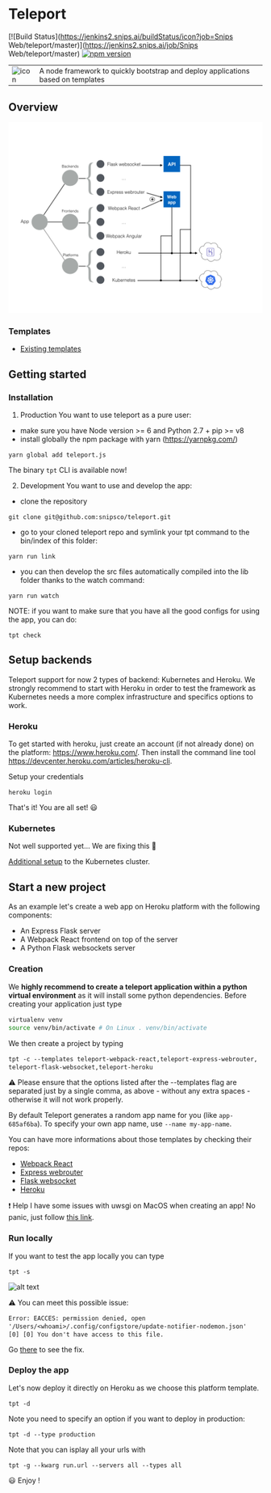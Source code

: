 # Teleport
[![Build Status](https://jenkins2.snips.ai/buildStatus/icon?job=Snips Web/teleport/master)](https://jenkins2.snips.ai/job/Snips Web/teleport/master)
[![npm version](https://badge.fury.io/js/teleport.js.svg)](https://badge.fury.io/js/teleport.js)

<table>
  <td>
    <img src="https://raw.githubusercontent.com/snipsco/teleport/master/icons/icon.png" alt="icon" title="made by @cecilesnips"/>
  </td>
  <td>
    A node framework to quickly bootstrap and deploy applications based on templates
  </td>
</table>

## Overview
![Teleport overview icon](docs/teleport_overview.png "Teleport overview")

### Templates
- [Existing templates](docs/templates_list.md)

## Getting started
### Installation

1. Production
  You want to use teleport as a pure user:
  - make sure you have Node version >= 6 and Python 2.7 + pip >= v8
  - install globally the npm package with yarn (https://yarnpkg.com/)
  ```
  yarn global add teleport.js
  ```
  The binary `tpt` CLI is available now!

2. Development
  You want to use and develop the app:
  - clone the repository
  ```
  git clone git@github.com:snipsco/teleport.git
  ```
  - go to your cloned
  teleport repo and symlink your tpt command to the bin/index of this folder:
  ```
  yarn run link
  ```
  - you can then develop the src files automatically compiled into the lib folder
  thanks to the watch command:
  ```
  yarn run watch
  ```

NOTE: if you want to make sure that you have all the good configs for using the app, you can do:
```
tpt check
```

## Setup backends
Teleport support for now 2 types of backend: Kubernetes and Heroku. We strongly recommend to start with Heroku in order to test the framework as Kubernetes needs a more complex infrastructure and specifics options to work.

### Heroku
To get started with heroku, just create an account (if not already done) on the platform: https://www.heroku.com/. Then install the command line tool https://devcenter.heroku.com/articles/heroku-cli.  

Setup your credentials
```
heroku login
```

That's it! You are all set! :smiley:

### Kubernetes
Not well supported yet... We are fixing this :construction:

[Additional setup](docs/app_database.md) to the Kubernetes cluster.

## Start a new project
As an example let's create a web app on Heroku platform with the following components:
- An Express Flask server
- A Webpack React frontend on top of the server  
- A Python Flask websockets server

### Creation
We **highly recommend to create a teleport application within a python virtual environment** as it will install some python dependencies. Before creating your application just type
```bash
virtualenv venv
source venv/bin/activate # On Linux . venv/bin/activate
```

We then create a project by typing
```
tpt -c --templates teleport-webpack-react,teleport-express-webrouter, teleport-flask-websocket,teleport-heroku
```

:warning: Please ensure that the options listed after the --templates flag are separated just by a single comma, as above - without any extra spaces - otherwise it will not work properly.

By default Teleport generates a random app name for you (like `app-685af6ba`). To specify your own app name, use `--name my-app-name`.

You can have more informations about those templates by checking their repos:
- [Webpack React](https://github.com/snipsco/teleport-webpack-react)
- [Express webrouter](https://github.com/snipsco/teleport-express-webrouter)
- [Flask websocket](https://github.com/snipsco/teleport-flask-websocket)
- [Heroku](platforms/heroku/)

:exclamation: Help I have some issues with uwsgi on MacOS when creating an app! No panic, just follow [this link](docs/uwsgi_issues.md).

### Run locally
If you want to test the app locally you can type
```
tpt -s
```
![alt text](https://raw.githubusercontent.com/snipsco/teleport/master/gifs/tpt-s.gif)

:warning: You can meet this possible issue:
```
Error: EACCES: permission denied, open '/Users/<whoami>/.config/configstore/update-notifier-nodemon.json'
[0] [0] You don't have access to this file.
```
Go [there](https://slack-redir.net/link?url=https%3A%2F%2Fgithub.com%2Fremy%2Fnodemon%2Fissues%2F254) to see the fix.

### Deploy the app
Let's now deploy it directly on Heroku as we choose this platform template.
```
tpt -d
```

Note you need to specify an option if you want to deploy in production:
```
tpt -d --type production
```

Note that you can isplay all your urls with
```
tpt -g --kwarg run.url --servers all --types all
```

:smiley: Enjoy !

